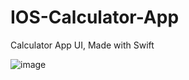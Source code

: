 # IOS-Calculator-App
Calculator App UI, Made with Swift

![image](https://user-images.githubusercontent.com/48934328/192033591-8d840d75-7e67-4cd8-84f0-b53a61e2c7c9.png)
